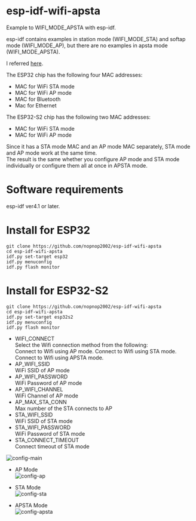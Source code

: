 # esp-idf-wifi-apsta
Example to WIFI_MODE_APSTA with esp-idf.

esp-idf contains examples in station mode (WIFI_MODE_STA) and softap mode (WIFI_MODE_AP), but there are no examples in apsta mode (WIFI_MODE_APSTA).

I referred [here](https://esp32.com/viewtopic.php?t=10619).

The ESP32 chip has the following four MAC addresses:   
- MAC for WiFi STA mode
- MAC for WiFi AP mode
- MAC for Bluetooth
- Mac for Ethernet

The ESP32-S2 chip has the following two MAC addresses:   
- MAC for WiFi STA mode
- MAC for WiFi AP mode

Since it has a STA mode MAC and an AP mode MAC separately, STA mode and AP mode work at the same time.   
The result is the same whether you configure AP mode and STA mode individually or configure them all at once in APSTA mode.   

# Software requirements
esp-idf ver4.1 or later.   


# Install for ESP32
```
git clone https://github.com/nopnop2002/esp-idf-wifi-apsta
cd esp-idf-wifi-apsta
idf.py set-target esp32
idf.py menuconfig
idf.py flash monitor
```

# Install for ESP32-S2
```
git clone https://github.com/nopnop2002/esp-idf-wifi-apsta
cd esp-idf-wifi-apsta
idf.py set-target esp32s2
idf.py menuconfig
idf.py flash monitor
```

- WIFI_CONNECT   
 Select the Wifi connection method from the following:   
 Connect to Wifi using AP mode.
 Connect to Wifi using STA mode.   
 Connect to Wifi using APSTA mode.   
- AP_WIFI_SSID   
 WiFi SSID of AP mode   
- AP_WIFI_PASSWORD   
 WiFi Password of AP mode   
- AP_WIFI_CHANNEL   
 WiFi Channel of AP mode   
- AP_MAX_STA_CONN   
 Max number of the STA connects to AP   
- STA_WIFI_SSID   
 WiFi SSID of STA mode   
- STA_WIFI_PASSWORD   
 WiFi Password of STA mode   
- STA_CONNECT_TIMEOUT   
 Connect timeout of STA mode   

![config-main](https://user-images.githubusercontent.com/6020549/101855573-0090d100-3ba7-11eb-923f-b48a4c937085.jpg)

- AP Mode   
![config-ap](https://user-images.githubusercontent.com/6020549/107764961-600c8800-6d74-11eb-8353-9293c5927dcc.jpg)

- STA Mode   
![config-sta](https://user-images.githubusercontent.com/6020549/107764963-613db500-6d74-11eb-80c5-d8de7d933b7d.jpg)

- APSTA Mode   
![config-apsta](https://user-images.githubusercontent.com/6020549/107764962-613db500-6d74-11eb-9ab4-09c3dcce00bd.jpg)


